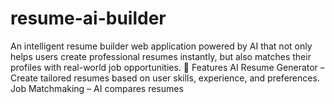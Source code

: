 # resume-ai-builder
An intelligent resume builder web application powered by AI that not only helps users create professional resumes instantly, but also matches their profiles with real-world job opportunities.  🚀 Features  AI Resume Generator – Create tailored resumes based on user skills, experience, and preferences.  Job Matchmaking – AI compares resumes 
